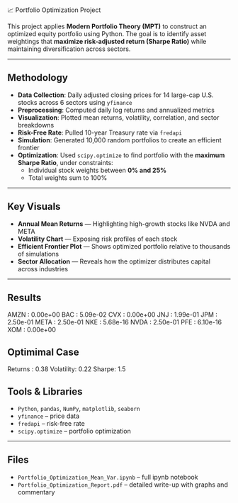 📈 Portfolio Optimization Project

This project applies **Modern Portfolio Theory (MPT)** to construct an optimized equity portfolio using Python. The goal is to identify asset weightings that **maximize risk-adjusted return (Sharpe Ratio)** while maintaining diversification across sectors.

---

##  Methodology

- **Data Collection**: Daily adjusted closing prices for 14 large-cap U.S. stocks across 6 sectors using `yfinance`
- **Preprocessing**: Computed daily log returns and annualized metrics
- **Visualization**: Plotted mean returns, volatility, correlation, and sector breakdowns
- **Risk-Free Rate**: Pulled 10-year Treasury rate via `fredapi`
- **Simulation**: Generated 10,000 random portfolios to create an efficient frontier
- **Optimization**: Used `scipy.optimize` to find portfolio with the **maximum Sharpe Ratio**, under constraints:
  - Individual stock weights between **0% and 25%**
  - Total weights sum to 100%

---

## Key Visuals

-  **Annual Mean Returns** — Highlighting high-growth stocks like NVDA and META  
-  **Volatility Chart** — Exposing risk profiles of each stock  
-  **Efficient Frontier Plot** — Shows optimized portfolio relative to thousands of simulations  
-  **Sector Allocation** — Reveals how the optimizer distributes capital across industries

---

##  Results

AMZN : 0.00e+00
BAC : 5.09e-02
CVX : 0.00e+00
JNJ : 1.99e-01
JPM : 2.50e-01
META : 2.50e-01
NKE : 5.68e-16
NVDA : 2.50e-01
PFE : 6.10e-16
XOM : 0.00e+00

## Optimimal Case
Returns : 0.38
Volatility: 0.22
Sharpe: 1.5

##  Tools & Libraries

- `Python`, `pandas`, `NumPy`, `matplotlib`, `seaborn`
- `yfinance` – price data  
- `fredapi` – risk-free rate  
- `scipy.optimize` – portfolio optimization

---

## Files

- `Portfolio_Optimization_Mean_Var.ipynb` – full ipynb notebook
- `Portfolio_Optimization_Report.pdf` – detailed write-up with graphs and commentary
